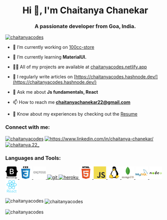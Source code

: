 <h1 align="center">Hi 👋, I'm Chaitanya Chanekar</h1>
<h3 align="center">A passionate developer from Goa, India.</h3>

<p align="left"> <a href="https://twitter.com/chaitanyacodes" target="blank"><img src="https://img.shields.io/twitter/follow/chaitanyacodes?logo=twitter&style=for-the-badge" alt="chaitanyacodes" /></a> </p>

- 🔭 I’m currently working on [100cc-store](https://github.com/ChaitanyaCodes/100cc-strore-frontend)

- 🌱 I’m currently learning **MaterialUI.**

- 👨‍💻 All of my projects are available at [chaitanyacodes.netlify.app](https://chaitanyacodes.netlify.app/)

- 📝 I regularly write articles on [https://chaitanyacodes.hashnode.dev/](https://chaitanyacodes.hashnode.dev/)

- 💬 Ask me about **Js fundamentals, React**

- 📫 How to reach me **chaitanyachanekar22@gmail.com**

- 📄 Know about my experiences by checking out the [Resume](https://drive.google.com/file/d/15Xvp8U99dRhBt4tgtPZEhC_homGeomIt/view?usp=share_link)

<h3 align="left">Connect with me:</h3>
<p align="left">
<a href="https://twitter.com/chaitanyacodes" target="blank"><img align="center" src="https://raw.githubusercontent.com/rahuldkjain/github-profile-readme-generator/master/src/images/icons/Social/twitter.svg" alt="chaitanyacodes" height="30" width="40" /></a>
<a href="https://linkedin.com/in/https://www.linkedin.com/in/chaitanya-chanekar/" target="blank"><img align="center" src="https://raw.githubusercontent.com/rahuldkjain/github-profile-readme-generator/master/src/images/icons/Social/linked-in-alt.svg" alt="https://www.linkedin.com/in/chaitanya-chanekar/" height="30" width="40" /></a>
<a href="https://instagram.com/chaitanya.22_" target="blank"><img align="center" src="https://raw.githubusercontent.com/rahuldkjain/github-profile-readme-generator/master/src/images/icons/Social/instagram.svg" alt="chaitanya.22_" height="30" width="40" /></a>
</p>

<h3 align="left">Languages and Tools:</h3>
<p align="left"> <a href="https://getbootstrap.com" target="_blank" rel="noreferrer"> <img src="https://raw.githubusercontent.com/devicons/devicon/master/icons/bootstrap/bootstrap-plain-wordmark.svg" alt="bootstrap" width="40" height="40"/> </a> <a href="https://www.w3schools.com/css/" target="_blank" rel="noreferrer"> <img src="https://raw.githubusercontent.com/devicons/devicon/master/icons/css3/css3-original-wordmark.svg" alt="css3" width="40" height="40"/> </a> <a href="https://expressjs.com" target="_blank" rel="noreferrer"> <img src="https://raw.githubusercontent.com/devicons/devicon/master/icons/express/express-original-wordmark.svg" alt="express" width="40" height="40"/> </a> <a href="https://git-scm.com/" target="_blank" rel="noreferrer"> <img src="https://www.vectorlogo.zone/logos/git-scm/git-scm-icon.svg" alt="git" width="40" height="40"/> </a> <a href="https://heroku.com" target="_blank" rel="noreferrer"> <img src="https://www.vectorlogo.zone/logos/heroku/heroku-icon.svg" alt="heroku" width="40" height="40"/> </a> <a href="https://www.w3.org/html/" target="_blank" rel="noreferrer"> <img src="https://raw.githubusercontent.com/devicons/devicon/master/icons/html5/html5-original-wordmark.svg" alt="html5" width="40" height="40"/> </a> <a href="https://developer.mozilla.org/en-US/docs/Web/JavaScript" target="_blank" rel="noreferrer"> <img src="https://raw.githubusercontent.com/devicons/devicon/master/icons/javascript/javascript-original.svg" alt="javascript" width="40" height="40"/> </a> <a href="https://www.linux.org/" target="_blank" rel="noreferrer"> <img src="https://raw.githubusercontent.com/devicons/devicon/master/icons/linux/linux-original.svg" alt="linux" width="40" height="40"/> </a> <a href="https://www.mongodb.com/" target="_blank" rel="noreferrer"> <img src="https://raw.githubusercontent.com/devicons/devicon/master/icons/mongodb/mongodb-original-wordmark.svg" alt="mongodb" width="40" height="40"/> </a> <a href="https://www.mysql.com/" target="_blank" rel="noreferrer"> <img src="https://raw.githubusercontent.com/devicons/devicon/master/icons/mysql/mysql-original-wordmark.svg" alt="mysql" width="40" height="40"/> </a> <a href="https://nodejs.org" target="_blank" rel="noreferrer"> <img src="https://raw.githubusercontent.com/devicons/devicon/master/icons/nodejs/nodejs-original-wordmark.svg" alt="nodejs" width="40" height="40"/> </a> <a href="https://reactjs.org/" target="_blank" rel="noreferrer"> <img src="https://raw.githubusercontent.com/devicons/devicon/master/icons/react/react-original-wordmark.svg" alt="react" width="40" height="40"/> </a> </p>

<p><img align="left" src="https://github-readme-stats.vercel.app/api/top-langs?username=chaitanyacodes&show_icons=true&locale=en&layout=compact" alt="chaitanyacodes" /></p>

<p>&nbsp;<img align="center" src="https://github-readme-stats.vercel.app/api?username=chaitanyacodes&show_icons=true&locale=en" alt="chaitanyacodes" /></p>

<p><img align="center" src="https://github-readme-streak-stats.herokuapp.com/?user=chaitanyacodes&" alt="chaitanyacodes" /></p>
